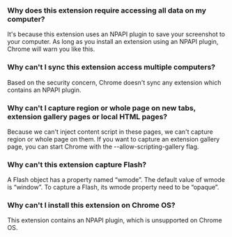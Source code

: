 ### Why does this extension require accessing all data on my computer? ###
It's because this extension uses an NPAPI plugin to save your screenshot to your computer. As long as you install an extension using an NPAPI plugin, Chrome will warn you like this.

### Why can't I sync this extension access multiple computers? ###
Based on the security concern, Chrome doesn't sync any extension which contains an NPAPI plugin.

### Why can't I capture region or whole page on new tabs, extension gallery pages or local HTML pages? ###
Because we can't inject content script in these pages, we can't capture region or whole page on them. If you want to capture an extension gallery page, you can start Chrome with the --allow-scripting-gallery flag.

### Why can't this extension capture Flash? ###
A Flash object has a property named “wmode”. The default value of wmode is “window”. To capture a Flash, its wmode property need to be “opaque”.

### Why can't I install this extension on Chrome OS? ###
This extension contains an NPAPI plugin, which is unsupported on Chrome OS.